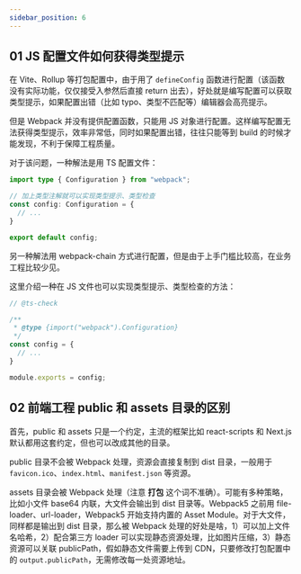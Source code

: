 ```yaml
---
sidebar_position: 6
---
```


## 01 JS 配置文件如何获得类型提示

在 Vite、Rollup 等打包配置中，由于用了 `defineConfig` 函数进行配置（该函数没有实际功能，仅仅接受入参然后直接 return 出去），好处就是编写配置可以获取类型提示，如果配置出错（比如 typo、类型不匹配等）编辑器会高亮提示。

但是 Webpack 并没有提供配置函数，只能用 JS 对象进行配置。这样编写配置无法获得类型提示，效率非常低，同时如果配置出错，往往只能等到 build 的时候才能发现，不利于保障工程质量。

对于该问题，一种解法是用 TS 配置文件：

```ts
import type { Configuration } from "webpack";

// 加上类型注解就可以实现类型提示、类型检查
const config: Configuration = {
  // ...
}

export default config;
```

另一种解法用 webpack-chain 方式进行配置，但是由于上手门槛比较高，在业务工程比较少见。


这里介绍一种在 JS 文件也可以实现类型提示、类型检查的方法：

```js
// @ts-check

/**
 * @type {import("webpack").Configuration}
 */
const config = {
  // ...
}

module.exports = config;
```


## 02 前端工程 public 和 assets 目录的区别

首先，public 和 assets 只是一个约定，主流的框架比如 react-scripts 和 Next.js 默认都用这套约定，但也可以改成其他的目录。

public 目录不会被 Webpack 处理，资源会直接复制到 dist 目录，一般用于 `favicon.ico`、`index.html`、`manifest.json` 等资源。

assets 目录会被 Webpack 处理（注意 **打包** 这个词不准确）。可能有多种策略，比如小文件 base64 内联，大文件会输出到 dist 目录等。Webpack5 之前用 file-loader、url-loader，Webpack5 开始支持内置的 Asset Module。对于大文件，同样都是输出到 dist 目录，那么被 Webpack 处理的好处是啥，1）可以加上文件名哈希，2）配合第三方 loader 可以实现静态资源处理，比如图片压缩，3）静态资源可以关联  publicPath，假如静态文件需要上传到 CDN，只要修改打包配置中的 `output.publicPath`，无需修改每一处资源地址。
